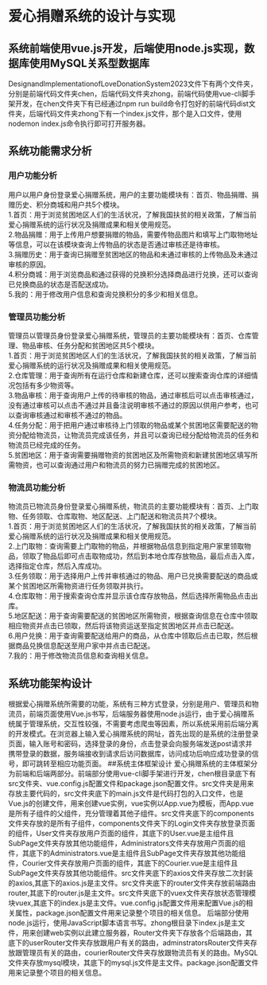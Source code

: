 # 爱心捐赠系统的设计与实现
## 系统前端使用vue.js开发，后端使用node.js实现，数据库使用MySQL关系型数据库
DesignandImplementationofLoveDonationSystem2023文件下有两个文件夹，分别是前端代码文件夹chen，后端代码文件夹zhong，前端代码使用vue-cli脚手架开发，在chen文件夹下有已经通过npm run build命令打包好的前端代码dist文件夹，后端代码文件夹zhong下有一个index.js文件，那个是入口文件，使用nodemon index.js命令执行即可打开服务器。  
## 系统功能需求分析
### 用户功能分析
用户以用户身份登录爱心捐赠系统，用户的主要功能模块有：首页、物品捐赠、捐赠历史、积分商城和用户共5个模块。  
1.首页：用于浏览贫困地区人们的生活状况，了解我国扶贫的相关政策，了解当前爱心捐赠系统的运行状况及捐赠成果和相关使用规范。  
2.物品捐赠：用于上传用户想要捐赠的物品，需要传物品图片和填写上门取物地址等信息，可以在该模块查询上传物品的状态是否通过审核还是待审核。  
3.捐赠历史：用于查询已捐赠至贫困地区的物品和未通过审核的上传物品及未通过审核的原因。  
4.积分商城：用于浏览商品和通过获得的兑换积分选择商品进行兑换，还可以查询已兑换商品的状态是否配送成功。  
5.我的：用于修改用户信息和查询兑换积分的多少和相关信息。  
### 管理员功能分析
管理员以管理员身份登录爱心捐赠系统，管理员的主要功能模块有：首页、仓库管理、物品审核、任务分配和贫困地区共5个模块。  
1.首页：用于浏览贫困地区人们的生活状况，了解我国扶贫的相关政策，了解当前爱心捐赠系统的运行状况及捐赠成果和相关使用规范。  
2.仓库管理：用于查询所有在运行仓库和新建仓库，还可以搜索查询仓库的详细情况包括有多少物资等。  
3.物品审核：用于查询用户上传的待审核的物品，通过审核后可以点击审核通过，没有通过审核可以点击不通过并且备注说明审核不通过的原因以供用户参考，也可以查询审核通过和审核不通过的物品。  
4.任务分配：用于把用户通过审核待上门领取的物品或某个贫困地区需要配送的物资分配给物流员，让物流员完成该任务，并且可以查询已经分配给物流员的任务和物流员已经完成的任务。  
5.贫困地区：用于查询需要捐赠物资的贫困地区及所需物资和新建贫困地区填写所需物资，也可以查询通过用户和物流员的努力已捐赠完成的贫困地区。  
### 物流员功能分析
物流员已物流员身份登录爱心捐赠系统，物流员的主要功能模块有：首页、上门取物、任务领取、仓库取物、地区配送、上门配送和物流员共7个模块。  
1.首页：用于浏览贫困地区人们的生活状况，了解我国扶贫的相关政策，了解当前爱心捐赠系统的运行状况及捐赠成果和相关使用规范。  
2.上门取物：查询需要上门取物的物品，并根据物品信息到指定用户家里领取物品，领取了物品后即可点击取物成功，然后到本地仓库存放物品，最后点击入库，选择指定仓库，然后入库成功。  
3.任务领取：用于选择用户上传并审核通过的物品、用户已兑换需要配送的商品或某个贫困地区所需物资进行任务领取并执行。  
4.仓库取物：用于搜索查询仓库并显示该仓库存放物品，然后选择所需物品点击出库。  
5.地区配送：用于查询需要配送的贫困地区所需物资，根据查询信息在仓库中领取相应物资并点击已领取，然后将该物资运送至指定贫困地区并点击已配送。  
6.用户兑换：用于查询需要配送给用户的商品，从仓库中领取后点击已取，然后根据商品兑换信息配送至用户家中并点击已配送。  
7.我的：用于修改物流员信息和查询相关信息。  
## 系统功能架构设计
根据爱心捐赠系统所需要的功能，系统有三种方式登录，分别是用户、管理员和物流员，前端页面使用Vue.js书写，后端服务器使用node.js运行，由于爱心捐赠系统属于管理系统，交互性较强，不需要考虑爬虫等因素，所以系统采用前后端分离的开发模式。在浏览器上输入爱心捐赠系统的网址，首先出现的是系统的注册登录页面，输入账号和密码，选择登录的身份，点击登录会向服务端发送post请求并携带登录的数据，服务端接收到请求后访问数据库，访问成功后响应成功登录的信号，即可跳转至相应功能页面。
##系统主体框架设计
爱心捐赠系统的主体框架分为前端和后端两部分。前端部分使用vue-cli脚手架进行开发，chen根目录底下有src文件夹、vue.config.js配置文件和package.json配置文件。src文件夹是用来存放主要代码的，src文件夹底下的main.js文件是代码打包的入口文件，也是Vue.js的创建文件，用来创建vue实例，vue实例以App.vue为模板，而App.vue是所有子组件的父组件，充分管理着其他子组件。src文件夹底下的components文件夹存放的是所有子组件，components文件夹下的Login文件夹存放登录页面的组件，User文件夹存放用户页面的组件，其底下的User.vue是主组件且SubPage文件夹存放其他功能组件，Administrators文件夹存放用户页面的组件，其底下的Administrators.vue是主组件且SubPage文件夹存放其他功能组件，Courier文件夹存放用户页面的组件，其底下的Courier.vue是主组件且SubPage文件夹存放其他功能组件。src文件夹底下的axios文件夹存放二次封装的axios,其底下的axios.js是主文件。src文件夹底下的router文件夹存放前端路由router,其底下的router.js是主文件。src文件夹底下的vuex文件夹存放状态管理模块vuex,其底下的index.js是主文件。vue.config.js配置文件用来配置Vue.js的相关属性，package.json配置文件用来记录整个项目的相关信息。
后端部分使用node.js运行，使用JavaScript脚本语言书写。zhong根目录下index.js是主文件，用来创建web实例以此建立服务器，Router文件夹下存放各个后端路由，其底下的userRouter文件夹存放跟用户有关的路由，adminstratorsRouter文件夹存放跟管理员有关的路由，courierRouter文件夹存放跟物流员有关的路由。MySQL文件夹存放mysql模块，其底下的mysql.js文件是主文件。package.json配置文件用来记录整个项目的相关信息。
